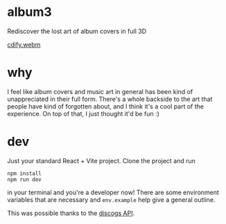 # album3
Rediscover the lost art of album covers in full 3D

[cdify.webm](https://github.com/user-attachments/assets/70ae1587-a96e-4373-862f-2cc64811aa9c)

# why
I feel like album covers and music art in general has been kind of unappreciated in their full form. There's a whole backside to the art that people have kind of forgotten about, and I think it's a cool part of the experience. On top of that, I just thought it'd be fun :)

# dev
Just your standard React + Vite project. Clone the project and run

```
npm install
npm run dev
```

in your terminal and you're a developer now!
There are some environment variables that are necessary and `env.example` help give a general outline.

This was possible thanks to the [discogs API](https://www.discogs.com/developers). 
